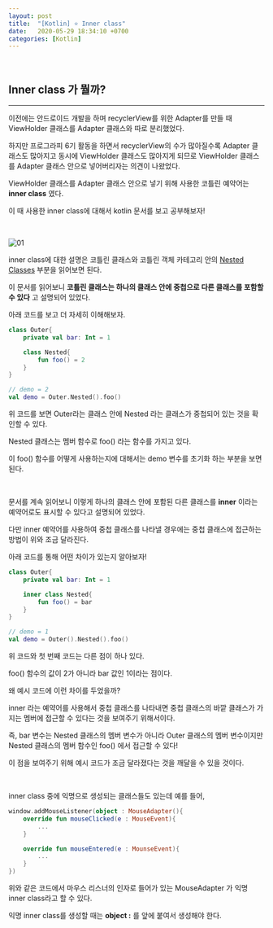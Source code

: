 ```yaml
---
layout: post
title:  "[Kotlin] ⭐️ Inner class"
date:   2020-05-29 18:34:10 +0700
categories: [Kotlin]
---
```


<br>

## Inner class 가 뭘까?
---

이전에는 안드로이드 개발을 하며 recyclerView를 위한 Adapter를 만들 때 ViewHolder 클래스를 Adapter 클래스와 따로 분리했었다.

하지만 프로그라피 6기 활동을 하면서 recyclerView의 수가 많아질수록 Adapter 클래스도 많아지고 동시에 ViewHolder 클래스도 많아지게 되므로 ViewHolder 클래스를 Adapter 클래스 안으로 넣어버리자는 의견이 나왔었다.

ViewHolder 클래스를 Adapter 클래스 안으로 넣기 위해 사용한 코틀린 예약어는 __inner class__ 였다.

이 때 사용한 inner class에 대해서 kotlin 문서를 보고 공부해보자!

<br>

![01](https://user-images.githubusercontent.com/31889335/83166158-7670a600-a149-11ea-9189-d79500666fb1.PNG)

inner class에 대한 설명은 코틀린 클래스와 코틀린 객체 카테고리 안의 [Nested Classes](https://kotlinlang.org/docs/reference/nested-classes.html) 부분을 읽어보면 된다.

이 문서를 읽어보니 __코틀린 클래스는 하나의 클래스 안에 중첩으로 다른 클래스를 포함할 수 있다__ 고 설명되어 있었다.

아래 코드를 보고 더 자세히 이해해보자.

~~~kotlin
class Outer{
    private val bar: Int = 1

    class Nested{
        fun foo() = 2
    }
}

// demo = 2
val demo = Outer.Nested().foo()
~~~

위 코드를 보면 Outer라는 클래스 안에 Nested 라는 클래스가 중첩되어 있는 것을 확인할 수 있다.

Nested 클래스는 멤버 함수로 foo() 라는 함수를 가지고 있다.

이 foo() 함수를 어떻게 사용하는지에 대해서는 demo 변수를 초기화 하는 부분을 보면 된다.

<br>

문서를 계속 읽어보니 이렇게 하나의 클래스 안에 포함된 다른 클래스를 __inner__ 이라는 예약어로도 표시할 수 있다고 설명되어 있었다.

다만 inner 예약어를 사용하여 중첩 클래스를 나타낼 경우에는 중첩 클래스에 접근하는 방법이 위와 조금 달라진다. 

아래 코드를 통해 어떤 차이가 있는지 알아보자!

~~~kotlin
class Outer{
    private val bar: Int = 1

    inner class Nested{
        fun foo() = bar
    }
}

// demo = 1
val demo = Outer().Nested().foo()
~~~

위 코드와 첫 번째 코드는 다른 점이 하나 있다.

foo() 함수의 값이 2가 아니라 bar 값인 1이라는 점이다.

왜 예시 코드에 이런 차이를 두었을까?

inner 라는 예약어를 사용해서 중첩 클래스를 나타내면 중첩 클래스의 바깥 클래스가 가지는 멤버에 접근할 수 있다는 것을 보여주기 위해서이다.

즉, bar 변수는 Nested 클래스의 멤버 변수가 아니라 Outer 클래스의 멤버 변수이지만 Nested 클래스의 멤버 함수인 foo() 에서 접근할 수 있다!

이 점을 보여주기 위해 예시 코드가 조금 달라졌다는 것을 깨달을 수 있을 것이다.

<br>

inner class 중에 익명으로 생성되는 클래스들도 있는데 예를 들어,

~~~kotlin
window.addMouseListener(object : MouseAdapter(){
    override fun mouseClicked(e : MouseEvent){
        ...
    }

    override fun mouseEntered(e : MounseEvent){
        ...
    }
})
~~~

위와 같은 코드에서 마우스 리스너의 인자로 들어가 있는 MouseAdapter 가 익명 inner class라고 할 수 있다.

익명 inner class를 생성할 때는 __object :__ 를 앞에 붙여서 생성해야 한다.

<br>
